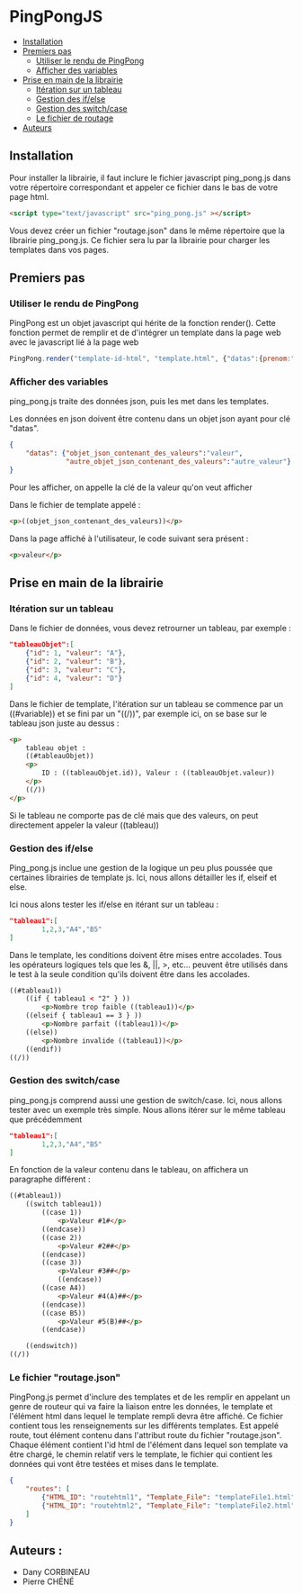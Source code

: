 # PingPongJS

* [Installation](#installation)
* [Premiers pas](#premiers-pas)
   * [Utiliser le rendu de PingPong](#utiliser-le-rendu-de-pingpong)
   * [Afficher des variables](#afficher-des-variables)
* [Prise en main de la librairie](#prise-en-main-de-la-librairie)
    * [Itération sur un tableau](#itération-sur-un-tableau)
    * [Gestion des if/else](#gestion-des-ifelse)
    * [Gestion des switch/case](#gestion-des-switchcase)
    * [Le fichier de routage](#le-fichier-de-routage)
* [Auteurs](#auteurs)
## Installation

Pour installer la librairie, il faut inclure le fichier javascript ping_pong.js dans votre répertoire correspondant et appeler ce fichier dans le bas de votre page html.

```html
<script type="text/javascript" src="ping_pong.js" ></script>
```

Vous devez créer un fichier "routage.json" dans le même répertoire que la librairie ping_pong.js.
Ce fichier sera lu par la librairie pour charger les templates dans vos pages.

## Premiers pas

### Utiliser le rendu de PingPong

PingPong est un objet javascript qui hérite de la fonction render(). Cette fonction permet de remplir et de d'intégrer un template dans la page web avec le javascript lié à la page web

```javascript
PingPong.render("template-id-html", "template.html", {"datas":{prenom:"corentin", age: 81, essai :["bleu", "rouge", "vert"]}}
```

### Afficher des variables

ping_pong.js traite des données json, puis les met dans les templates. 

Les données en json doivent être contenu dans un objet json ayant pour clé "datas".
```json
{
    "datas": {"objet_json_contenant_des_valeurs":"valeur",
              "autre_objet_json_contenant_des_valeurs":"autre_valeur"}
}
```

Pour les afficher, on appelle la clé de la valeur qu'on veut afficher

Dans le fichier de template appelé :
```html
<p>((objet_json_contenant_des_valeurs))</p>
```
Dans la page affiché à l'utilisateur, le code suivant sera présent :
```html
<p>valeur</p>
```

## Prise en main de la librairie


### Itération sur un tableau

Dans le fichier de données, vous devez retrourner un tableau, par exemple :
```json
"tableauObjet":[
    {"id": 1, "valeur": "A"},
    {"id": 2, "valeur": "B"},
    {"id": 3, "valeur": "C"},
    {"id": 4, "valeur": "D"}
]
```

Dans le fichier de template, l'itération sur un tableau se commence par un ((#variable)) et se fini par un "((/))", par exemple ici, on se base sur le tableau json juste au dessus : 
```html
<p>
    tableau objet :
    ((#tableauObjet))
    <p>
        ID : ((tableauObjet.id)), Valeur : ((tableauObjet.valeur))
    </p>
    ((/))
</p>
```

Si le tableau ne comporte pas de clé mais que des valeurs, on peut directement appeler la valeur ((tableau))


### Gestion des if/else

Ping_pong.js inclue une gestion de la logique un peu plus poussée que certaines librairies  de template js. Ici, nous allons détailler
les if, elseif et else.

Ici nous alons tester les if/else en itérant sur un tableau :

```json
"tableau1":[
        1,2,3,"A4","B5"
]
```

Dans le template, les conditions doivent être mises entre accolades. Tous les opérateurs logiques tels que les &, ||, >, etc... peuvent être utilisés dans le test à la seule condition qu'ils doivent être dans les accolades.
```html
((#tableau1))
    ((if { tableau1 < "2" } ))
        <p>Nombre trop faible ((tableau1))</p>
    ((elseif { tableau1 == 3 } ))
        <p>Nombre parfait ((tableau1))</p>
    ((else))
        <p>Nombre invalide ((tableau1))</p>
    ((endif)) 
((/))
```

### Gestion des switch/case

ping_pong.js comprend aussi une gestion de switch/case.
Ici, nous allons tester avec un exemple très simple.
Nous allons itérer sur le même tableau que précédemment

```json
"tableau1":[
        1,2,3,"A4","B5"
]
```

En fonction de la valeur contenu dans le tableau, on affichera un paragraphe différent :
```html
((#tableau1))
    ((switch tableau1))
        ((case 1))
            <p>Valeur #1#</p>
        ((endcase))
        ((case 2))
            <p>Valeur #2##</p>
        ((endcase))
        ((case 3))
            <p>Valeur #3##</p>
            ((endcase))
        ((case A4))
            <p>Valeur #4(A)##</p>
        ((endcase))
        ((case B5))
            <p>Valeur #5(B)##</p>
        ((endcase))

    ((endswitch))
((/))
```

### Le fichier "routage.json"

PingPong.js permet d'inclure des templates et de les remplir en appelant un genre de routeur qui va faire la liaison entre les données, le template et l'élément html dans lequel le template rempli devra être affiché.
Ce fichier contient tous les renseignements sur les différents templates. 
Est appelé route, tout élément contenu dans l'attribut route du fichier "routage.json". Chaque élément contient l'id html de l'élément dans lequel son template va être chargé, le chemin relatif vers le template, le fichier qui contient les données qui vont être testées et mises dans le template.
```json
{
    "routes": [
        {"HTML_ID": "routehtml1", "Template_File": "templateFile1.html", "Data_File": "dataFile1.php" },
        {"HTML_ID": "routehtml2", "Template_File": "templateFile2.html", "Data_File": "dataFile1.php" }
    ]
}
```

## Auteurs :
* Dany CORBINEAU 
* Pierre CHÉNÉ
